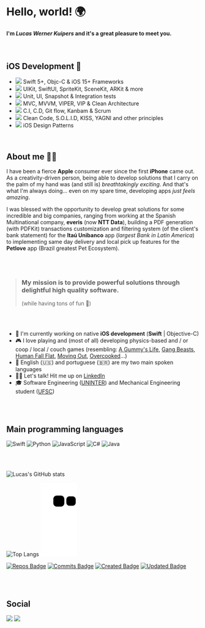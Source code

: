 # Hello, world! 🌍
#### I'm  *Lucas Werner Kuipers*  and it's a great pleasure to meet you.

<br/>

## iOS Development 📱
- <img width=15 src="https://user-images.githubusercontent.com/59176579/155759319-69ca0edf-36dd-4d9d-b7a8-1074b2112e29.png"/> Swift 5+, Objc-C & iOS 15+ Frameworks
- <img width=15 src="https://user-images.githubusercontent.com/59176579/158831428-918705d6-4bc3-4456-9e54-8cce2da587d7.png"/> UIKit, SwiftUI, SpriteKit, SceneKit, ARKit & more
- <img width=15 src="https://user-images.githubusercontent.com/59176579/155759739-c594c55b-6f04-4feb-9278-bc82258ff89e.png"/> Unit, UI, Snapshot & Integration tests
- <img width=15 src="https://user-images.githubusercontent.com/59176579/155759812-84a076dd-06c4-4bde-b441-d8e16e8640bc.png"/> MVC, MVVM, VIPER, VIP & Clean Architecture
- <img width=15 src="https://user-images.githubusercontent.com/59176579/155759817-9402e32f-adab-452b-a533-c35b18839202.png"/> C.I, C.D, Git flow, Kanbam & Scrum
- <img width=15 src="https://user-images.githubusercontent.com/59176579/155760079-81550bf2-5aca-4d37-a0c2-6fa7f18f2444.png"/> Clean Code, S.O.L.I.D, KISS, YAGNI and other principles
- <img width=15 src="https://user-images.githubusercontent.com/59176579/155759945-93cb9157-e2a3-4227-8b39-8dc387effe56.png"/> iOS Design Patterns

<br/>

## About me 👨‍💻

I have been a fierce **Apple** consumer ever since the first **iPhone** came out. As a creativity-driven person, being able to develop solutions that I carry on the palm of my hand was (and still is) *breathtakingly exciting*. And that's what I'm always doing... even on my spare time, developing apps *just feels amazing*.

I was blessed with the opportunity to develop great solutions for some incredible and big companies, ranging from working at the Spanish Multinational company, **everis** (now **NTT Data**), building a PDF generation (with PDFKit) transactions customization and filtering system (of the client's bank statement) for the **Itaú Unibanco** app (*largest Bank in Latin America*) to implementing same day delivery and local pick up features for the **Petlove** app (Brazil greatest Pet Ecosystem). 

<br/>
<br/>

> ### My mission is to provide powerful solutions through delightful high quality software. 
> (while having tons of fun 🧩)


<br/>
<br/>

- 📱 I'm currently working on native **iOS development** (**Swift** | Objective-C)
- 🎮 I love playing and (most of all) developing physics-based and / or coop / local / couch games (resembling: [A Gummy's Life](https://store.steampowered.com/app/585190/A_Gummys_Life/), [Gang Beasts](https://store.steampowered.com/app/285900/Gang_Beasts/), [Human Fall Flat](https://store.steampowered.com/app/477160/Human_Fall_Flat/), [Moving Out](https://store.steampowered.com/app/996770/Moving_Out/), [Overcooked](https://store.steampowered.com/app/448510/Overcooked/)...)
- 💬 English (🇺🇸) and portuguese (🇧🇷) are my two main spoken languages
- 🙋‍♂️ Let's talk! Hit me up on [LinkedIn](https://www.linkedin.com/in/lucaskuipers/)
- 🎓 Software Engineering ([UNINTER](https://www.uninter.com/)) and Mechanical Engineering student ([UFSC](https://ufsc.br/))


<br/>
<br/>


## Main programming languages
![Swift](https://img.shields.io/badge/swift-F54A2A?style=for-the-badge&logo=swift&logoColor=white)
![Python](https://img.shields.io/badge/python-3670A0?style=for-the-badge&logo=python&logoColor=ffdd54)
![JavaScript](https://img.shields.io/badge/javascript-%23323330.svg?style=for-the-badge&logo=javascript&logoColor=%23F7DF1E)
![C#](https://img.shields.io/badge/c%23-%23239120.svg?style=for-the-badge&logo=c-sharp&logoColor=white)
![Java](https://img.shields.io/badge/java-%23ED8B00.svg?style=for-the-badge&logo=java&logoColor=white)

<br/>
<br/>

![Lucas's GitHub stats](https://github-readme-stats.vercel.app/api?username=lucaswkuipers&count_private=true&show_icons=true&theme=radical)

![Top Langs](https://github-readme-stats.vercel.app/api/top-langs/?username=lucaswkuipers&theme=radical)
![snake svg](https://github.com/lucaswkuipers/lucaswkuipers/blob/output/github-contribution-grid-snake.svg)

[![Repos Badge](https://badges.pufler.dev/repos/lucaswkuipers)](https://github.com/lucaswkuipers?tab=repositories)
[![Commits Badge](https://badges.pufler.dev/commits/monthly/puf17640)](https://badges.pufler.dev)
[![Created Badge](https://badges.pufler.dev/created/puf17640/git-badges)](https://badges.pufler.dev)
[![Updated Badge](https://badges.pufler.dev/updated/lucaswkuipers/lucaswkuipers)](https://badges.pufler.dev)

<br/>
<br/>

## Social 
[<img src="https://img.shields.io/badge/linkedin-%230077B5.svg?style=for-the-badge&logo=linkedin&logoColor=white">](https://www.linkedin.com/in/lucaskuipers/)
[<img src="https://img.shields.io/badge/Python_For_Engineers-%23FF0000.svg?style=for-the-badge&logo=YouTube&logoColor=white">](https://www.youtube.com/channel/UCv1K0VLoNPNj5TQDn3nKwdg/featured)
